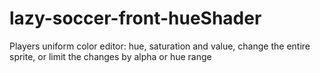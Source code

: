 # lazy-soccer-front-hueShader
Players uniform color editor: hue, saturation and value, change the entire sprite, or limit the changes by alpha or hue range
